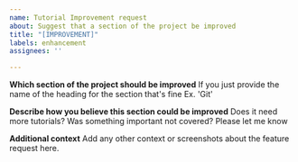 ```yaml
---
name: Tutorial Improvement request
about: Suggest that a section of the project be improved
title: "[IMPROVEMENT]"
labels: enhancement
assignees: ''

---
```


**Which section of the project should be improved**
If you just provide the name of the heading for the section that's fine Ex. 'Git'

**Describe how you believe this section could be improved**
Does it need more tutorials? Was something important not covered? Please let me know 

**Additional context**
Add any other context or screenshots about the feature request here.
